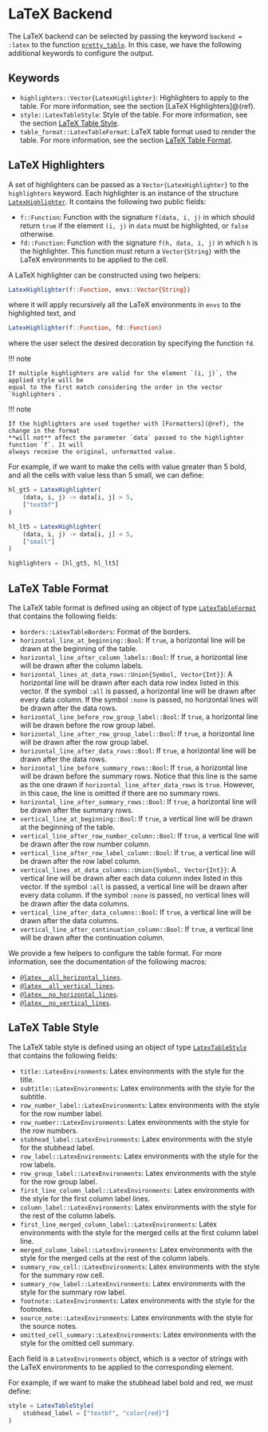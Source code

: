 # LaTeX Backend

The LaTeX backend can be selected by passing the keyword `backend = :latex` to the function
[`pretty_table`](@ref). In this case, we have the following additional keywords to configure
the output.

## Keywords

- `highlighters::Vector{LatexHighlighter}`: Highlighters to apply to the table. For more
    information, see the section [LaTeX Highlighters]@(ref).
- `style::LatexTableStyle`: Style of the table. For more information, see the section
    [LaTeX Table Style](@ref).
- `table_format::LatexTableFormat`: LaTeX table format used to render the table. For more
    information, see the section [LaTeX Table Format](@ref).

## LaTeX Highlighters

A set of highlighters can be passed as a `Vector{LatexHighlighter}` to the `highlighters`
keyword. Each highlighter is an instance of the structure [`LatexHighlighter`](@ref). It
contains the following two public fields:

- `f::Function`: Function with the signature `f(data, i, j)` in which should return `true`
    if the element `(i, j)` in `data` must be highlighted, or `false` otherwise.
- `fd::Function`: Function with the signature `f(h, data, i, j)` in which `h` is the
    highlighter. This function must return a `Vector{String}` with the LaTeX environments to
    be applied to the cell.

A LaTeX highlighter can be constructed using two helpers:

```julia
LatexHighlighter(f::Function, envs::Vector{String})
```

where it will apply recursively all the LaTeX environments in `envs` to the highlighted
text, and

```julia
LatexHighlighter(f::Function, fd::Function)
```

where the user select the desired decoration by specifying the function `fd`.

!!! note

    If multiple highlighters are valid for the element `(i, j)`, the applied style will be
    equal to the first match considering the order in the vector `highlighters`.

!!! note

    If the highlighters are used together with [Formatters](@ref), the change in the format
    **will not** affect the parameter `data` passed to the highlighter function `f`. It will
    always receive the original, unformatted value.

For example, if we want to make the cells with value greater than 5 bold, and all the
cells with value less than 5 small, we can define:

```julia
hl_gt5 = LatexHighlighter(
    (data, i, j) -> data[i, j] > 5,
    ["textbf"]
)

hl_lt5 = LatexHighlighter(
    (data, i, j) -> data[i, j] < 5,
    ["small"]
)

highlighters = [hl_gt5, hl_lt5]
```

## LaTeX Table Format

The LaTeX table format is defined using an object of type [`LatexTableFormat`](@ref) that
contains the following fields:

- `borders::LatexTableBorders`: Format of the borders.
- `horizontal_line_at_beginning::Bool`: If `true`, a horizontal line will be drawn at the
    beginning of the table.
- `horizontal_line_after_column_labels::Bool`: If `true`, a horizontal line will be drawn
    after the column labels.
- `horizontal_lines_at_data_rows::Union{Symbol, Vector{Int}}`: A horizontal line will be
    drawn after each data row index listed in this vector. If the symbol `:all` is passed, a
    horizontal line will be drawn after every data column. If the symbol `:none` is passed,
    no horizontal lines will be drawn after the data rows.
- `horizontal_line_before_row_group_label::Bool`: If `true`, a horizontal line will be
    drawn before the row group label.
- `horizontal_line_after_row_group_label::Bool`: If `true`, a horizontal line will be
    drawn after the row group label.
- `horizontal_line_after_data_rows::Bool`: If `true`, a horizontal line will be drawn
    after the data rows.
- `horizontal_line_before_summary_rows::Bool`: If `true`, a horizontal line will be drawn
    before the summary rows. Notice that this line is the same as the one drawn if
    `horizontal_line_after_data_rows` is `true`. However, in this case, the line is omitted
    if there are no summary rows.
- `horizontal_line_after_summary_rows::Bool`: If `true`, a horizontal line will be drawn
    after the summary rows.
- `vertical_line_at_beginning::Bool`: If `true`, a vertical line will be drawn at the
    beginning of the table.
- `vertical_line_after_row_number_column::Bool`: If `true`, a vertical line will be drawn
    after the row number column.
- `vertical_line_after_row_label_column::Bool`: If `true`, a vertical line will be drawn
    after the row label column.
- `vertical_lines_at_data_columns::Union{Symbol, Vector{Int}}`: A vertical line will be
    drawn after each data column index listed in this vector. If the symbol `:all` is
    passed, a vertical line will be drawn after every data column. If the symbol `:none` is
    passed, no vertical lines will be drawn after the data columns.
- `vertical_line_after_data_columns::Bool`: If `true`, a vertical line will be drawn after
    the data columns.
- `vertical_line_after_continuation_column::Bool`: If `true`, a vertical line will be
    drawn after the continuation column.

We provide a few helpers to configure the table format. For more information, see the
documentation of the following macros:

- [`@latex__all_horizontal_lines`](@ref).
- [`@latex__all_vertical_lines`](@ref).
- [`@latex__no_horizontal_lines`](@ref).
- [`@latex__no_vertical_lines`](@ref).

## LaTeX Table Style

The LaTeX table style is defined using an object of type [`LatexTableStyle`](@ref) that
contains the following fields:

- `title::LatexEnvironments`: Latex environments with the style for the title.
- `subtitle::LatexEnvironments`: Latex environments with the style for the subtitle.
- `row_number_label::LatexEnvironments`: Latex environments with the style for the row
    number label.
- `row_number::LatexEnvironments`: Latex environments with the style for the row numbers.
- `stubhead_label::LatexEnvironments`:  Latex environments with the style for the stubhead
    label.
- `row_label::LatexEnvironments`: Latex environments with the style for the row labels.
- `row_group_label::LatexEnvironments`: Latex environments with the style for the row group
    label.
- `first_line_column_label::LatexEnvironments`: Latex environments with the style for the
    first column label lines.
- `column_label::LatexEnvironments`: Latex environments with the style for the rest of the
    column labels.
- `first_line_merged_column_label::LatexEnvironments`: Latex environments with the style for
    the merged cells at the first column label line.
- `merged_column_label::LatexEnvironments`: Latex environments with the style for the merged
    cells at the rest of the column labels.
- `summary_row_cell::LatexEnvironments`: Latex environments with the style for the summary
    row cell.
- `summary_row_label::LatexEnvironments`: Latex environments with the style for the summary
    row label.
- `footnote::LatexEnvironments`: Latex environments with the style for the footnotes.
- `source_note::LatexEnvironments`: Latex environments with the style for the source notes.
- `omitted_cell_summary::LatexEnvironments`: Latex environments with the style for the
    omitted cell summary.

Each field is a `LatexEnvironments` object, which is a vector of strings with the LaTeX
environments to be applied to the corresponding element.

For example, if we want to make the stubhead label bold and red, we must define:

```julia
style = LatexTableStyle(
    stubhead_label = ["textbf", "color{red}"]
)
```
